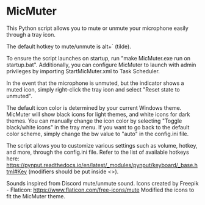 # MicMuter
This Python script allows you to mute or unmute your microphone easily through a tray icon.

The default hotkey to mute/unmute is alt+` (tilde).

To ensure the script launches on startup, run "make MicMuter.exe run on startup.bat". Additionally, you can configure MicMuter to launch with admin privileges by importing StartMicMuter.xml to Task Scheduler.

In the event that the microphone is unmuted, but the indicator shows a muted icon, simply right-click the tray icon and select "Reset state to unmuted".

The default icon color is determined by your current Windows theme. MicMuter will show black icons for light themes, and white icons for dark themes. You can manually change the icon color by selecting "Toggle black/white icons" in the tray menu. If you want to go back to the default color scheme, simply change the bw value to "auto" in the config.ini file.

The script allows you to customize various settings such as volume, hotkey, and more, through the config.ini file. Refer to the list of available hotkeys here: https://pynput.readthedocs.io/en/latest/_modules/pynput/keyboard/_base.html#Key (modifiers should be put inside <>).

Sounds inspired from Discord mute/unmute sound.
Icons created by Freepik - Flaticon: https://www.flaticon.com/free-icons/mute
Modified the icons to fit the MicMuter theme.
